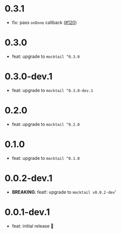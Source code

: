 # 0.3.1

- fix: pass `onDone` callback ([#120](https://github.com/felangel/mocktail/pull/120))

# 0.3.0

- feat: upgrade to `mocktail ^0.3.0`

# 0.3.0-dev.1

- feat: upgrade to `mocktail ^0.3.0-dev.1`

# 0.2.0

- feat: upgrade to `mocktail ^0.2.0`

# 0.1.0

- feat: upgrade to `mocktail ^0.1.0`

# 0.0.2-dev.1

- **BREAKING**: feat!: upgrade to `mocktail v0.0.2-dev`'

# 0.0.1-dev.1

- feat: initial release 🎉
